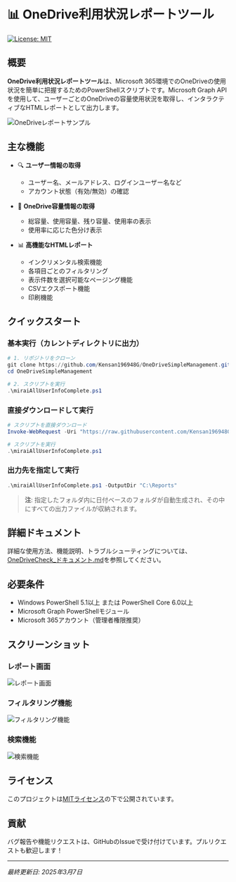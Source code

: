 # 📊 OneDrive利用状況レポートツール

[![License: MIT](https://img.shields.io/badge/License-MIT-yellow.svg)](https://opensource.org/licenses/MIT)

## 概要

**OneDrive利用状況レポートツール**は、Microsoft 365環境でのOneDriveの使用状況を簡単に把握するためのPowerShellスクリプトです。Microsoft Graph APIを使用して、ユーザーごとのOneDriveの容量使用状況を取得し、インタラクティブなHTMLレポートとして出力します。

![OneDriveレポートサンプル](https://via.placeholder.com/800x400?text=OneDrive+レポート+サンプル)

## 主な機能

- 🔍 **ユーザー情報の取得**
  - ユーザー名、メールアドレス、ログインユーザー名など
  - アカウント状態（有効/無効）の確認

- 💾 **OneDrive容量情報の取得**
  - 総容量、使用容量、残り容量、使用率の表示
  - 使用率に応じた色分け表示

- 📊 **高機能なHTMLレポート**
  - インクリメンタル検索機能
  - 各項目ごとのフィルタリング
  - 表示件数を選択可能なページング機能
  - CSVエクスポート機能
  - 印刷機能

## クイックスタート

### 基本実行（カレントディレクトリに出力）
```powershell
# 1. リポジトリをクローン
git clone https://github.com/Kensan196948G/OneDriveSimpleManagement.git
cd OneDriveSimpleManagement

# 2. スクリプトを実行
.\miraiAllUserInfoComplete.ps1
```

### 直接ダウンロードして実行
```powershell
# スクリプトを直接ダウンロード
Invoke-WebRequest -Uri "https://raw.githubusercontent.com/Kensan196948G/OneDriveSimpleManagement/main/miraiAllUserInfoComplete.ps1" -OutFile "miraiAllUserInfoComplete.ps1"

# スクリプトを実行
.\miraiAllUserInfoComplete.ps1
```

### 出力先を指定して実行
```powershell
.\miraiAllUserInfoComplete.ps1 -OutputDir "C:\Reports"
```
> **注**: 指定したフォルダ内に日付ベースのフォルダが自動生成され、その中にすべての出力ファイルが収納されます。

## 詳細ドキュメント

詳細な使用方法、機能説明、トラブルシューティングについては、[OneDriveCheck_ドキュメント.md](OneDriveCheck_ドキュメント.md)を参照してください。

## 必要条件

- Windows PowerShell 5.1以上 または PowerShell Core 6.0以上
- Microsoft Graph PowerShellモジュール
- Microsoft 365アカウント（管理者権限推奨）

## スクリーンショット

### レポート画面
![レポート画面](https://via.placeholder.com/400x200?text=レポート画面)

### フィルタリング機能
![フィルタリング機能](https://via.placeholder.com/400x200?text=フィルタリング機能)

### 検索機能
![検索機能](https://via.placeholder.com/400x200?text=検索機能)

## ライセンス

このプロジェクトは[MITライセンス](LICENSE)の下で公開されています。

## 貢献

バグ報告や機能リクエストは、GitHubのIssueで受け付けています。プルリクエストも歓迎します！

---

*最終更新日: 2025年3月7日*